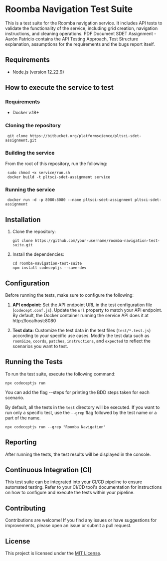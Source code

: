 # Roomba Navigation Test Suite

This is a test suite for the Roomba navigation service. It includes API tests to validate the functionality of the service, including grid creation, navigation instructions, and cleaning operations.
PDF Document SDET Assignment - Aarón Patricio contains the API Testing Approach, Test Structure explanation, assumptions for the requirements and the bugs report itself. 

## Requirements

- Node.js (version 12.22.9)

## How to execute the service to test
### Requirements
- Docker v.18+

### Cloning the repository
   ```shell
    git clone https://bitbucket.org/platformscience/pltsci-sdet-assignment.git
   ```

### Building the service
From the root of this repository, run the following:

   ```shell
    sudo chmod +x service/run.sh
    docker build -t pltsci-sdet-assignment service
   ```
### Running the service
   ```shell
    docker run -d -p 8080:8080 --name pltsci-sdet-assignment pltsci-sdet-assignment
   ```

## Installation

1. Clone the repository:

   ```shell
   git clone https://github.com/your-username/roomba-navigation-test-suite.git
   ```

2. Install the dependencies:

   ```shell
   cd roomba-navigation-test-suite
   npm install codeceptjs --save-dev
   ```

## Configuration

Before running the tests, make sure to configure the following:

1. **API endpoint:** Set the API endpoint URL in the test configuration file (`codecept.conf.js`). Update the `url` property to match your API endpoint. By default, the Docker container running the service API does it at http://localhost:8080

2. **Test data:** Customize the test data in the test files (`test/*.test.js`) according to your specific use cases. Modify the test data such as `roomSize`, `coords`, `patches`, `instructions`, and `expected` to reflect the scenarios you want to test.

## Running the Tests

To run the test suite, execute the following command:

```shell
npx codeceptjs run
```

You can add the flag --steps for printing the BDD steps taken for each scenario.

By default, all the tests in the `test` directory will be executed. If you want to run only a specific test, use the `--grep` flag followed by the test name or a part of the name.

```shell
npx codeceptjs run --grep "Roomba Navigation"
```

## Reporting

After running the tests, the test results will be displayed in the console.

## Continuous Integration (CI)

This test suite can be integrated into your CI/CD pipeline to ensure automated testing. Refer to your CI/CD tool's documentation for instructions on how to configure and execute the tests within your pipeline.

## Contributing

Contributions are welcome! If you find any issues or have suggestions for improvements, please open an issue or submit a pull request.

## License

This project is licensed under the [MIT License](LICENSE).
